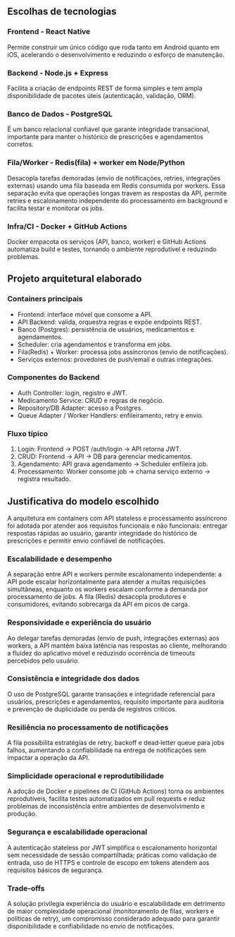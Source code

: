 ## Escolhas de tecnologias
### Frontend - React Native
Permite construir um único código que roda tanto em Android quanto em iOS, acelerando o desenvolvimento e reduzindo o esforço de manutenção.
### Backend - Node.js + Express
Facilita a criação de endpoints REST de forma simples e tem ampla disponibilidade de pacotes úteis (autenticação, validação, ORM). 
### Banco de Dados - PostgreSQL
É um banco relacional confiável que garante integridade transacional, importante para manter o histórico de prescrições e agendamentos corretos.
### Fila/Worker - Redis(fila) + worker em Node/Python
Desacopla tarefas demoradas (envio de notificações, retries, integrações externas) usando uma fila baseada em Redis consumida por workers. Essa separação evita que operações longas travem as respostas da API, permite retries e escalonamento independente do processamento em background e facilita testar e monitorar os jobs.
### Infra/CI - Docker + GitHub Actions 
Docker empacota os serviços (API, banco, worker) e GitHub Actions automatiza build e testes, tornando o ambiente reprodutível e reduzindo problemas.
## Projeto arquitetural elaborado
### Containers principais
- Frontend: interface móvel que consome a API.
- API Backend: valida, orquestra regras e expõe endpoints REST.
- Banco (Postgres): persistência de usuários, medicamentos e agendamentos.
- Scheduler: cria agendamentos e transforma em jobs.
- Fila(Redis) + Worker: processa jobs assíncronos (envio de notificações).
- Serviços externos: provedores de push/email e outras integrações.
### Componentes do Backend
- Auth Controller: login, registro e JWT.
- Medicamento Service: CRUD e regras de negócio.
- Repository/DB Adapter: acesso a Postgres.
- Queue Adapter / Worker Handlers: enfileiramento, retry e envio.
### Fluxo típico
1) Login: Frontend → POST /auth/login → API retorna JWT.
2) CRUD: Frontend → API → DB para gerenciar medicamentos.
3) Agendamento: API grava agendamento → Scheduler enfileira job.
4) Processamento: Worker consome job → chama serviço externo → registra resultado.
## Justificativa do modelo escolhido
A arquitetura em containers com API stateless e processamento assíncrono foi adotada por atender aos requisitos funcionais e não funcionais: entregar respostas rápidas ao usuário, garantir integridade do histórico de prescrições e permitir envio confiável de notificações.
### Escalabilidade e desempenho
A separação entre API e workers permite escalonamento independente: a API pode escalar horizontalmente para atender a muitas requisições simultâneas, enquanto os workers escalam conforme a demanda por processamento de jobs. A fila (Redis) desacopla produtores e consumidores, evitando sobrecarga da API em picos de carga.
### Responsividade e experiência do usuário
Ao delegar tarefas demoradas (envio de push, integrações externas) aos workers, a API mantém baixa latência nas respostas ao cliente, melhorando a fluidez do aplicativo móvel e reduzindo ocorrência de timeouts percebidos pelo usuário.
### Consistência e integridade dos dados
O uso de PostgreSQL garante transações e integridade referencial para usuários, prescrições e agendamentos, requisito importante para auditoria e prevenção de duplicidade ou perda de registros críticos.
### Resiliência no processamento de notificações
A fila possibilita estratégias de retry, backoff e dead‑letter queue para jobs falhos, aumentando a confiabilidade na entrega de notificações sem impactar a operação da API.
### Simplicidade operacional e reprodutibilidade
A adoção de Docker e pipelines de CI (GitHub Actions) torna os ambientes reprodutíveis, facilita testes automatizados em pull requests e reduz problemas de inconsistência entre ambientes de desenvolvimento e produção.
### Segurança e escalabilidade operacional
A autenticação stateless por JWT simplifica o escalonamento horizontal sem necessidade de sessão compartilhada; práticas como validação de entrada, uso de HTTPS e controle de escopo em tokens atendem aos requisitos básicos de segurança.
### Trade‑offs
A solução privilegia experiência do usuário e escalabilidade em detrimento de maior complexidade operacional (monitoramento de filas, workers e políticas de retry), um compromisso considerado adequado para garantir disponibilidade e confiabilidade no envio de notificações.

